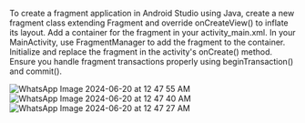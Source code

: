 To create a fragment application in Android Studio using Java, create a new fragment class extending Fragment and override onCreateView() to inflate its layout. Add a container for the fragment in your activity_main.xml. In your MainActivity, use FragmentManager to add the fragment to the container. Initialize and replace the fragment in the activity's onCreate() method. Ensure you handle fragment transactions properly using beginTransaction() and commit().


![WhatsApp Image 2024-06-20 at 12 47 55 AM](https://github.com/atharva-sangale/Proximity_Sensor_with_AndroidStudio/assets/172970923/544c958a-ab1f-44a8-99f3-5ff993612fa5)
![WhatsApp Image 2024-06-20 at 12 47 40 AM](https://github.com/atharva-sangale/Proximity_Sensor_with_AndroidStudio/assets/172970923/1f76bdd8-3b36-4588-877a-6a79233fd8da)
![WhatsApp Image 2024-06-20 at 12 47 27 AM](https://github.com/atharva-sangale/Proximity_Sensor_with_AndroidStudio/assets/172970923/c0d53a7d-9df4-466f-a9ce-615c6e720636)
